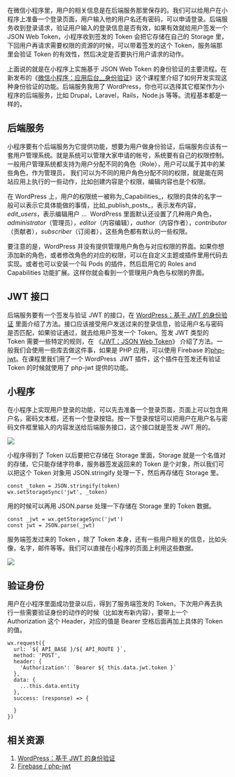 在微信小程序里，用户的相关信息是在后端服务那里保存的。我们可以给用户在小程序上准备一个登录页面，用户输入他的用户名还有密码，可以申请登录。后端服务收到登录请求，验证用户输入的登录信息是否有效，如果有效就给用户签发一个 JSON Web Token，小程序收到签发的 Token 会把它存储在自己的 Storage 里，下回用户再请求需要权限的资源的时候，可以带着签发的这个 Token，服务端那里会验证 Token 的有效性，然后决定是否要执行用户请求的动作。

上面说的就是在小程序上实施基于 JSON Web Token 的身份验证的主要流程。在新发布的《[微信小程序：应用后台\_\_身份验证](https://ninghao.net/course/5509)》这个课程里介绍了如何开发实现这种身份验证的功能。后端服务我用了 WordPress，你也可以选择其它框架作为小程序的后端服务，比如 Drupal，Laravel，Rails，Node.js 等等。流程基本都是一样的。

## 后端服务

小程序要有个后端服务为它提供功能，想要为用户做身份验证，后端服务应该有一套用户管理系统。就是系统可以管理大家申请的帐号，系统要有自己的权限控制。一般用户管理系统都支持为用户分配不同的角色（Role），用户可以属于其中的某些角色，作为管理员， 我们可以为不同的用户角色分配不同的权限，就是能在网站应用上执行的一些动作，比如创建内容是个权限，编辑内容也是个权限。

在 WordPress 上，用户的权限统一被称为_Capabilities_，权限的具体的名字一般可以表示它具体能做的事情，比如_publish\_posts_，表示发布内容，_edit\_users_，表示编辑用户 ...  WordPress 里面默认还设置了几种用户角色，_administrator_（管理员），_editor_（内容编辑），_author_（内容作者），_contributor_（贡献者），_subscriber_（订阅者），这些角色都有默认的一些权限。

要注意的是，WordPress 并没有提供管理用户角色与对应权限的界面。如果你想添加新的角色，或者修改角色的对应的权限，可以在自定义主题或插件里用代码去实现。或者也可以安装一个叫 Pods 的插件，然后启用它的 Roles and Capabilities 功能扩展。这样你就会看到一个管理用户角色与权限的界面。

## JWT 接口

后端服务要有一个签发与验证 JWT 的接口，在 [WordPress：基于 JWT 的身份验证](https://ninghao.net/blog/5453) 里面介绍了方法。接口应该接受用户发送过来的登录信息，验证用户名与密码是否匹配，如果验证通过，就去给用户签发一个 Token。签发 JWT 类型的 Token 需要一些特定的规则，在 《[JWT：JSON Web Token](https://ninghao.net/course/5018)》 介绍了方法。一般我们会使用一些库去做这件事，如果是 PHP 应用，可以使用 Firebase 的[php-jwt](https://github.com/firebase/php-jwt)。在课程里我们用了一个 WordPress  JWT 插件，这个插件在签发还有验证 Token 的时候就使用了 php-jwt 提供的功能。

## 小程序

在小程序上实现用户登录的功能，可以先去准备一个登录页面，页面上可以包含用户名，密码文本框，还有一个登录按钮。按一下登录按钮可以把用户在用户名与密码文件框里输入的内容发送给后端服务接口，这个接口就是签发 JWT 用的。

![](https://work.ninghao.net/wp-content/uploads/2017/11/Snip20171127_1.png)

小程序得到了 Token 以后要把它存储在 Storage 里面，Storage 就是一个名值对的存储，它只能存储字符串，服务器签发返回来的 Token 是个对象，所以我们可以把这个 Token 对象用 JSON.stringify 处理一下，然后再存储在 Storage 里。

```
const _token = JSON.stringify(token)
wx.setStorageSync('jwt', _token)
```

用的时候可以再用 JSON.parse 处理一下存储在 Storage 里的 Token 数据。

```
const _jwt = wx.getStorageSync('jwt')
const jwt = JSON.parse(_jwt)
```

服务端签发过来的 Token ，除了 Token 本身，还有一些用户相关的信息，比如头像，名字，邮件等等。我们可以直接在小程序的页面上利用这些数据。

![](https://work.ninghao.net/wp-content/uploads/2017/11/Snip20171127_2.png)

## 验证身份

用户在小程序里面成功登录以后，得到了服务端签发的 Token，下次用户再去执行一些需要验证身份的动作的时候（比如发布新内容），要带上一个 Authorization 这个 Header，对应的值是 Bearer 空格后面再加上具体的 Token 的值。

    wx.request({
      url: `${ API_BASE }/${ API_ROUTE }`,
      method: 'POST',
      header: {
        'Authorization': `Bearer ${ this.data.jwt.token }`
      },
      data: {
        ...this.data.entity
      },
      success: (response) => {

      }
    })

## 相关资源

1. [WordPress：基于 JWT 的身份验证](https://ninghao.net/blog/5453)
2. [Firebase / php-jwt](https://github.com/firebase/php-jwt)



